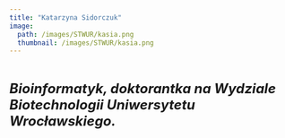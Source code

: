 ```yaml
---
title: "Katarzyna Sidorczuk"
image: 
  path: /images/STWUR/kasia.png
  thumbnail: /images/STWUR/kasia.png
---
```

<br/>

***<font size=5>Bioinformatyk, doktorantka na Wydziale Biotechnologii Uniwersytetu Wrocławskiego.</font>***

